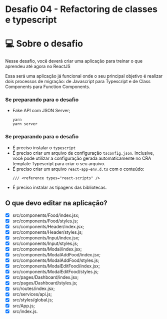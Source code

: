 # Desafio 04 - Refactoring de classes e typescript
# 💻 Sobre o desafio

Nesse desafio, você deverá criar uma aplicação para treinar o que aprendeu até agora no ReactJS

Essa será uma aplicação já funcional onde o seu principal objetivo é realizar dois processos de migração: de Javascript para Typescript e de Class Components para Function Components.

### Se preparando para o desafio
  - Fake API com JSON Server;
    ```
    yarn
    yarn server
    ```

### Se preparando para o desafio
- É preciso instalar o `typescript`
- É preciso criar um arquivo de configuração `tsconfig.json`. Inclusive, você pode utilizar a configuração gerada automaticamente no CRA template Typescript para criar o seu arquivo.
- É preciso criar um arquivo `react-app-env.d.ts` com o conteúdo:
  ```
  /// <reference types="react-scripts" />
  ```
- É preciso instalar as tipagens das bibliotecas.

## O que devo editar na aplicação?
- [x] src/components/Food/index.jsx;
- [x] src/components/Food/styles.js;
- [x] src/components/Header/index.jsx;
- [x] src/components/Header/styles.js;
- [x] src/components/Input/index.jsx;
- [x] src/components/Input/styles.js;
- [x] src/components/Modal/index.jsx;
- [x] src/components/ModalAddFood/index.jsx;
- [x] src/components/ModalAddFood/styles.js;
- [x] src/components/ModalEditFood/index.jsx;
- [x] src/components/ModalEditFood/styles.js;
- [x] src/pages/Dashboard/index.jsx;
- [x] src/pages/Dashboard/styles.js;
- [x] src/routes/index.jsx;
- [x] src/services/api.js;
- [x] src/styles/global.js;
- [x] src/App.js;
- [x] src/index.js.
